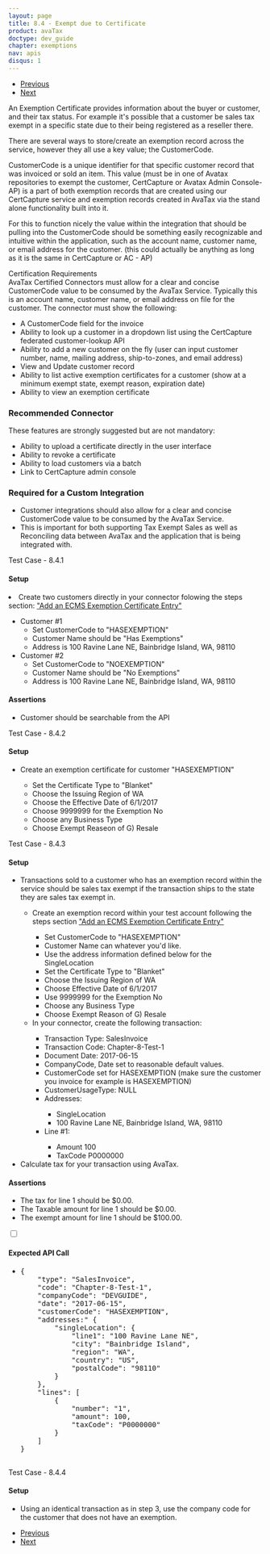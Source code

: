```yaml
---
layout: page
title: 8.4 - Exempt due to Certificate
product: avaTax
doctype: dev_guide
chapter: exemptions
nav: apis
disqus: 1
---
```


<ul class="pager">
  <li class="previous"><a href="/avatax/dev-guide/exemptions/zero-tax-due-to-product-taxability/"><i class="glyphicon glyphicon-chevron-left"></i>Previous</a></li>
  <li class="next"><a href="/avatax/dev-guide/exemptions/exempt-due-to-entity-use-code/">Next<i class="glyphicon glyphicon-chevron-right"></i></a></li>
</ul>

An Exemption Certificate provides information about the buyer or customer, and their tax status. For example it's possible that a customer be sales tax exempt in a specific state due to their being registered as a reseller there.


There are several ways to store/create an exemption record across the service, however they all use a key value; the CustomerCode.


CustomerCode is a unique identifier for that specific customer record that was invoiced or sold an item. This value (must be in one of Avatax repositories to exempt the customer,  CertCapture or Avatax Admin Console- AP) is a part of both exemption records that are created using our CertCapture service and exemption records created in AvaTax via the stand alone functionality built into it.

For this to function nicely the value within the integration that should be pulling into the CustomerCode should be something easily recognizable and intuitive within the application, such as the account name, customer name, or email address for the customer. (this could actually be anything as long as it is the same in CertCapture or AC - AP)

<div class="dev-guide-certification">
<div class="dev-guide-certification-heading">Certification Requirements</div>
<div class="dev-guide-certification-content">
    AvaTax Certified Connectors must allow for a clear and concise CustomerCode value to be consumed by the AvaTax Service.
    Typically this is an account name, customer name, or email address on file for the customer.
    The connector must show the following:
    <ul class="dev-guide-list">
        <li>A CustomerCode field for the invoice</li>
        <li>Ability to look up a customer in a dropdown list using the CertCapture federated customer-lookup API</li>
        <li>Ability to add a new customer on the fly (user can input customer number, name, mailing address, ship-to-zones, and email address)</li>
        <li>View and Update customer record</li>
        <li>Ability to list active exemption certificates for a customer (show at a minimum exempt state, exempt reason, expiration date)</li>
        <li>Ability to view an exemption certificate</li>
    </ul>
</div>
</div>

<h3>Recommended Connector</h3>

These features are strongly suggested but are not mandatory:
<ul class="dev-guide-list">
    <li>Ability to upload a certificate directly in the user interface</li>
    <li>Ability to revoke a certificate</li>
    <li>Ability to load customers via a batch</li>
    <li>Link to CertCapture admin console</li>
</ul>

<h3>Required for a Custom Integration</h3>

<ul class="dev-guide-list">
    <li>Customer integrations should also allow for a clear and concise CustomerCode value to be consumed by the AvaTax Service.</li>
    <li>This is important for both supporting Tax Exempt Sales as well as Reconciling data between AvaTax and the application that is being integrated with.</li>
</ul>

<div class="dev-guide-test" id="test1">
<div class="dev-guide-test-heading">Test Case - 8.4.1</div>
<div class="dev-guide-test-content">
<h4>Setup</h4>

<li>Create two customers directly in your connector folowing the steps section: <a href="https://help.avalara.com/000_Avalara_AvaTax/Exempt_Customers_from_Sales_Tax/Add_or_Import_ECMS_Exemption_Certificate_Entries">"Add an ECMS Exemption Certificate Entry"</a></li>
    <ul class="dev-guide-list">
        <li>Customer #1
            <ul class="dev-guide-list">
                <li>Set CustomerCode to "HASEXEMPTION"</li>
                <li>Customer Name should be "Has Exemptions"</li>
                <li>Address is 100 Ravine Lane NE, Bainbridge Island, WA, 98110</li>
            </ul>
        </li>
        <li> Customer #2
            <ul class="dev-guide-list">
                <li>Set CustomerCode to "NOEXEMPTION"</li>
                <li>Customer Name should be "No Exemptions"</li>
                <li>Address is 100 Ravine Lane NE, Bainbridge Island, WA, 98110</li>
            </ul>
        </li>
    </ul>

<h4>Assertions</h4>
<ul class="dev-guide-list">
    <li>Customer should be searchable from the API</li>
</ul>
</div>
</div>

<div class="dev-guide-test" id="test2">
<div class="dev-guide-test-heading">Test Case - 8.4.2</div>
<div class="dev-guide-test-content">
<h4>Setup</h4>
<ul class="dev-guide-list">
    <li>Create an exemption certificate for customer "HASEXEMPTION"</li>
        <ul class="dev-guide-list">
            <li>Set the Certificate Type to "Blanket"</li>
            <li>Choose the Issuing Region of WA</li>
            <li>Choose the Effective Date of 6/1/2017</li>
            <li>Choose 9999999 for the Exemption No</li>
            <li>Choose any Business Type</li>
            <li>Choose Exempt Reaseon of G) Resale</li>
        </ul>
</ul>
</div>
</div>

<div class="dev-guide-test" id="test3">
    <div class="dev-guide-test-heading">Test Case - 8.4.3</div>
    <div class="dev-guide-test-content">
    <h4>Setup</h4>
    <ul class="dev-guide-list">
        <li>Transactions sold to a customer who has an exemption record within the service should be sales tax exempt if the transaction ships to the state they are sales tax exempt in.</li>
        <ul class="dev-guide-list">
            <li>Create an exemption record within your test account following the steps section <a href="https://help.avalara.com/000_Avalara_AvaTax/Exempt_Customers_from_Sales_Tax/Add_or_Import_ECMS_Exemption_Certificate_Entries">"Add an ECMS Exemption Certificate Entry"</a></li>
            <ul class="dev-guide-list">
                <li>Set CustomerCode to "HASEXEMPTION"</li>
                <li>Customer Name can whatever you'd like.</li>
                <li>Use the address information defined below for the SingleLocation</li>
                <li>Set the Certificate Type to "Blanket"</li>
                <li>Choose the Issuing Region of WA</li>
                <li>Choose Effective Date of 6/1/2017</li>
                <li>Use 9999999 for the Exemption No</li>
                <li>Choose any Business Type</li>
                <li>Choose Exempt Reason of G) Resale</li>
            </ul>
            <li>In your connector, create the following transaction:</li>
            <ul class="dev-guide-list">
                <li>Transaction Type: SalesInvoice</li>
                <li>Transaction Code: Chapter-8-Test-1</li>
                <li>Document Date: 2017-06-15</li>
                <li>CompanyCode, Date set to reasonable default values.</li>
                <li>CustomerCode set for HASEXEMPTION (make sure the customer you invoice for example is HASEXEMPTION)</li>
                <li>CustomerUsageType: NULL</li>
                <li>Addresses:</li>
                <ul class="dev-guide-list">
                    <li>SingleLocation</li>
                    <li>100 Ravine Lane NE, Bainbridge Island, WA, 98110</li>
                </ul>
                <li>Line #1:</li>
                <ul class="dev-guide-list">
                    <li>Amount 100</li>
                    <li>TaxCode P0000000</li>
                </ul>    
            </ul>
        </ul>
        <li>Calculate tax for your transaction using AvaTax.</li>
    </ul>
    <h4>Assertions</h4>
    <ul class="dev-guide-list">
        <li>The tax for line 1 should be $0.00.</li>
        <li>The Taxable amount for line 1 should be $0.00.</li>
        <li>The exempt amount for line 1 should be $100.00.</li>
    </ul>
    <div class="dev-guide-dropdown">
        <input id="checkbox_toggle" type="checkbox" />
        <i id="icon-up" class="glyphicon glyphicon-chevron-up"></i><i id="icon-down" class="glyphicon glyphicon-chevron-down"></i>
        <label for="checkbox_toggle"><h4>Expected API Call</h4></label>
        <ul class="dev-guide-dropdown-content">
            <li>
                <pre>
{
    "type": "SalesInvoice",
    "code": "Chapter-8-Test-1",
    "companyCode": "DEVGUIDE",
    "date": "2017-06-15",
    "customerCode": "HASEXEMPTION",
    "addresses:" {
        "singleLocation": {
            "line1": "100 Ravine Lane NE",
            "city": "Bainbridge Island",
            "region": "WA",
            "country": "US", 
            "postalCode": "98110"
        }
    },
    "lines": [
        {
            "number": "1",
            "amount": 100,
            "taxCode": "P0000000"
        }
    ]
}
                </pre>
            </li>
        </ul>
    </div>
</div>
</div>

<div class="dev-guide-test" id="test4">
<div class="dev-guide-test-heading">Test Case - 8.4.4</div>
<div class="dev-guide-test-content">
<h4>Setup</h4>
    <ul class="dev-guide-list">
        <li>Using an identical transaction as in step 3, use the company code for the customer that does not have an exemption.</li>
    </ul>
</div>
</div>

<ul class="pager">
  <li class="previous"><a href="/avatax/dev-guide/exemptions/zero-tax-due-to-product-taxability/"><i class="glyphicon glyphicon-chevron-left"></i>Previous</a></li>
  <li class="next"><a href="/avatax/dev-guide/exemptions/exempt-due-to-entity-use-code/">Next<i class="glyphicon glyphicon-chevron-right"></i></a></li>
</ul>